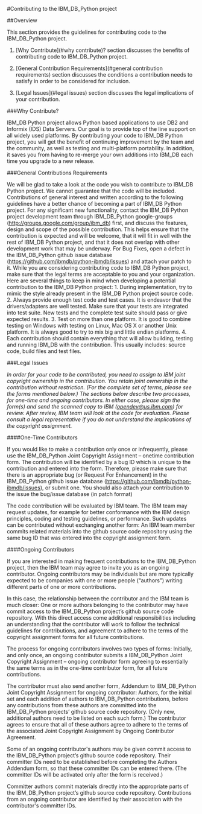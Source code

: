 #Contributing to the IBM_DB_Python project

##Overview

This section provides the guidelines for contributing code to the IBM_DB_Python project.

1. [Why Contribute](#why contribute)? section discusses the benefits of contributing code to IBM_DB_Python project.

2. [General Contribution Requirements](#general contribution requirements) section discusses the conditions a contribution needs to satisfy in order to be considered for inclusion.

3. [Legal Issues](#legal issues) section discusses the legal implications of your contribution.

<a name='why contribute'></a>
###Why Contribute?

IBM_DB Python project allows Python based applications to use DB2 and Informix (IDS) Data Servers. Our goal is to provide top of the line support on all widely used platforms. By contributing your code to IBM_DB Python project, you will get the benefit of continuing improvement by the team and the community, as well as testing and multi-platform portability. In addition, it saves you from having to re-merge your own additions into IBM_DB each time you upgrade to a new release.

<a name='general contribution requirements'></a>
###General Contributions Requirements

We will be glad to take a look at the code you wish to contribute to IBM_DB Python project. We cannot guarantee that the code will be included. Contributions of general interest and written according to the following guidelines have a better chance of becoming a part of IBM_DB Python project. For any significant new functionality, contact the IBM_DB Python project development team through IBM_DB_Python google-groups (http://groups.google.com/group/ibm_db) first, and discuss the features, design and scope of the possible contribution. This helps ensure that the contribution is expected and will be welcome, that it will fit in well with the rest of IBM_DB Python project, and that it does not overlap with other development work that may be underway. For Bug Fixes, open a defect in the IBM_DB_Python github issue database (https://github.com/ibmdb/python-ibmdb/issues) and attach your patch to it. While you are considering contributing code to IBM_DB Python project, make sure that the legal terms are acceptable to you and your organization. Here are several things to keep in mind when developing a potential contribution to the IBM_DB Python project: 1. During implementation, try to mimic the style already present in the IBM_DB Python project source code. 2. Always provide enough test code and test cases. It is endeavor that the drivers/adapters are well tested. Make sure that your tests are integrated into test suite. New tests and the complete test suite should pass or give expected results. 3. Test on more than one platform. It is good to combine testing on Windows with testing on Linux, Mac OS X or another Unix platform. It is always good to try to mix big and little endian platforms. 4. Each contribution should contain everything that will allow building, testing and running IBM_DB with the contribution. This usually includes: source code, build files and test files.

<a name='legal issues'></a>
###Legal Issues

*In order for your code to be contributed, you need to assign to IBM joint copyright ownership in the contribution. You retain joint ownership in the contribution without restriction. (For the complete set of terms, please see the forms mentioned below.) The sections below describe two processes, for one-time and ongoing contributors. In either case, please sign the form(s) and send the scanned copy to IBM (opendev@us.ibm.com) for review. After review, IBM team will look at the code for evaluation. Please consult a legal representative if you do not understand the implications of the copyright assignment.*

####One-Time Contributors

If you would like to make a contribution only once or infrequently, please use the IBM_DB_Python Joint Copyright Assignment – onetime contribution form. The contribution will be identified by a bug ID which is unique to the contribution and entered into the form. Therefore, please make sure that there is an appropriate bug (or Request For Enhancement) in the IBM_DB_Python github issue database (https://github.com/ibmdb/python-ibmdb/issues), or submit one. You should also attach your contribution to the issue the bug/issue database (in patch format)

The code contribution will be evaluated by IBM team. The IBM team may request updates, for example for better conformance with the IBM design principles, coding and testing guidelines, or performance. Such updates can be contributed without exchanging another form: An IBM team member commits related materials into the github source code repository using the same bug ID that was entered into the copyright assignment form.

####Ongoing Contributors

If you are interested in making frequent contributions to the IBM_DB_Python project, then the IBM team may agree to invite you as an ongoing contributor. Ongoing contributors may be individuals but are more typically expected to be companies with one or more people (“authors”) writing different parts of one or more contributions.

In this case, the relationship between the contributor and the IBM team is much closer: One or more authors belonging to the contributor may have commit access to the IBM_DB_Python project’s github source code repository. With this direct access come additional responsibilities including an understanding that the contributor will work to follow the technical guidelines for contributions, and agreement to adhere to the terms of the copyright assignment forms for all future contributions.

The process for ongoing contributors involves two types of forms: Initially, and only once, an ongoing contributor submits a IBM_DB_Python Joint Copyright Assignment – ongoing contributor form agreeing to essentially the same terms as in the one-time contributor form, for all future contributions.

The contributor must also send another form, Addendum to IBM_DB_Python Joint Copyright Assignment for ongoing contributor: Authors, for the initial set and each addition of authors to IBM_DB_Python contributions, before any contributions from these authors are committed into the IBM_DB_Python projects’ github source code repository. (Only new, additional authors need to be listed on each such form.) The contributor agrees to ensure that all of these authors agree to adhere to the terms of the associated Joint Copyright Assignment by Ongoing Contributor Agreement.

Some of an ongoing contributor's authors may be given commit access to the IBM_DB_Python project’s github source code repository. Their committer IDs need to be established before completing the Authors Addendum form, so that these committer IDs can be entered there. (The committer IDs will be activated only after the form is received.)

Committer authors commit materials directly into the appropriate parts of the IBM_DB_Python project’s github source code repository. Contributions from an ongoing contributor are identified by their association with the contributor's committer IDs.
